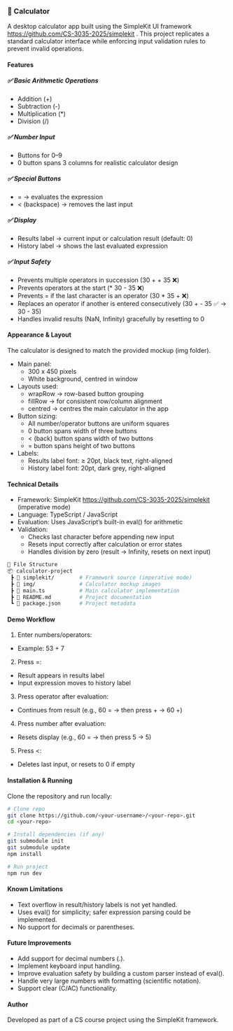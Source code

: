 ### 📱 Calculator

A desktop calculator app built using the SimpleKit UI framework https://github.com/CS-3035-2025/simplekit .
  This project replicates a standard calculator interface while enforcing input validation rules to prevent invalid operations.

#### Features  
##### ✅ Basic Arithmetic Operations
- Addition (+)
- Subtraction (-)
- Multiplication (*)
- Division (/)

##### ✅ Number Input
- Buttons for 0–9
- 0 button spans 3 columns for realistic calculator design

##### ✅ Special Buttons
- = → evaluates the expression
- < (backspace) → removes the last input

##### ✅ Display
- Results label → current input or calculation result (default: 0)
- History label → shows the last evaluated expression

##### ✅ Input Safety
- Prevents multiple operators in succession (30 + + 35 ❌)
- Prevents operators at the start (* 30 - 35 ❌)
- Prevents = if the last character is an operator (30 * 35 + ❌)
- Replaces an operator if another is entered consecutively (30 + - 35 ✅ → 30 - 35)
- Handles invalid results (NaN, Infinity) gracefully by resetting to 0

#### Appearance & Layout  
The calculator is designed to match the provided mockup (img folder).
- Main panel:
  - 300 x 450 pixels
  - White background, centred in window
- Layouts used:
  - wrapRow → row-based button grouping
  - fillRow → for consistent row/column alignment
  - centred → centres the main calculator in the app
- Button sizing:
  - All number/operator buttons are uniform squares
  - 0 button spans width of three buttons
  - < (back) button spans width of two buttons
  - = button spans height of two buttons
- Labels:
  - Results label font: ≥ 20pt, black text, right-aligned
  - History label font: 20pt, dark grey, right-aligned

#### Technical Details
- Framework: SimpleKit https://github.com/CS-3035-2025/simplekit (imperative mode)
- Language: TypeScript / JavaScript
- Evaluation: Uses JavaScript’s built-in eval() for arithmetic
- Validation:
  - Checks last character before appending new input
  - Resets input correctly after calculation or error states
  - Handles division by zero (result → Infinity, resets on next input)

``` bash
📂 File Structure
📦 calculator-project
 ┣ 📂 simplekit/        # Framework source (imperative mode)
 ┣ 📂 img/              # Calculator mockup images
 ┣ 📜 main.ts           # Main calculator implementation
 ┣ 📜 README.md         # Project documentation
 ┗ 📜 package.json      # Project metadata
```
#### Demo Workflow
1. Enter numbers/operators:
  - Example: 53 + 7
2. Press =:
  - Result appears in results label
  - Input expression moves to history label
3. Press operator after evaluation:
  - Continues from result (e.g., 60 = → then press + → 60 +)
4. Press number after evaluation:
  - Resets display (e.g., 60 = → then press 5 → 5)
5. Press <:
  - Deletes last input, or resets to 0 if empty

#### Installation & Running  
Clone the repository and run locally:
``` bash
# Clone repo
git clone https://github.com/<your-username>/<your-repo>.git
cd <your-repo>

# Install dependencies (if any)
git submodule init
git submodule update
npm install

# Run project
npm run dev
```
#### Known Limitations
- Text overflow in result/history labels is not yet handled.
- Uses eval() for simplicity; safer expression parsing could be implemented.
- No support for decimals or parentheses.

#### Future Improvements
- Add support for decimal numbers (.).
- Implement keyboard input handling.
- Improve evaluation safety by building a custom parser instead of eval().
- Handle very large numbers with formatting (scientific notation).
- Support clear (C/AC) functionality.

#### Author  
Developed as part of a CS course project using the SimpleKit framework.